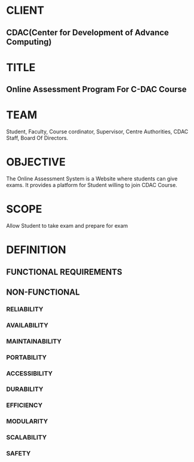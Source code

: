 # CLIENT 
## CDAC(Center for Development of Advance Computing)

# TITLE 
## Online Assessment Program For C-DAC Course

# TEAM
Student, Faculty, Course cordinator, Supervisor, Centre Authorities, CDAC Staff, Board Of Directors.

# OBJECTIVE
The Online Assessment System is a Website where students can give exams. It provides a platform for Student willing to join CDAC Course.

# SCOPE
Allow Student to take exam and prepare for exam

# DEFINITION

## FUNCTIONAL REQUIREMENTS

## NON-FUNCTIONAL

### RELIABILITY

### AVAILABILITY

### MAINTAINABILITY

### PORTABILITY

### ACCESSIBILITY

### DURABILITY

### EFFICIENCY

### MODULARITY

### SCALABILITY

### SAFETY
